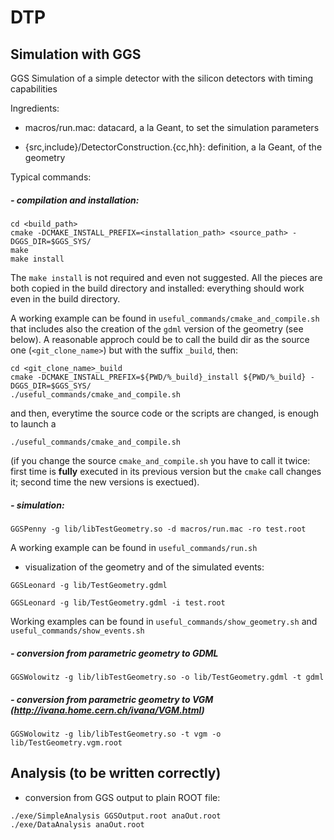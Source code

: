 # DTP

## Simulation with GGS

GGS Simulation of a simple detector with the silicon detectors with timing capabilities

Ingredients:

- macros/run.mac: datacard, a la Geant, to set the simulation parameters
<!-- - macros/geo.mac: datacard for the parametric geometry -->
- {src,include}/DetectorConstruction.{cc,hh}: definition, a la Geant, of the geometry
<!-- - Analysis/Analysis.C: ROOT macro to read the GGS output file -->

Typical commands:

##### - compilation and installation:
```
cd <build_path> 
cmake -DCMAKE_INSTALL_PREFIX=<installation_path> <source_path> -DGGS_DIR=$GGS_SYS/
make
make install
```

The `make install` is not required and even not suggested. All the pieces are both copied in the build directory and installed: everything should work even in the build directory.

A working example can be found in `useful_commands/cmake_and_compile.sh` that includes also the creation of the `gdml` version of the geometry (see below). A reasonable approch could be to call the build dir as the source one (`<git_clone_name>`) but with the suffix `_build`, then:
```
cd <git_clone_name>_build
cmake -DCMAKE_INSTALL_PREFIX=${PWD/%_build}_install ${PWD/%_build} -DGGS_DIR=$GGS_SYS/
./useful_commands/cmake_and_compile.sh
```
and then, everytime the source code or the scripts are changed, is enough to launch a
```
./useful_commands/cmake_and_compile.sh
```
(if you change the source `cmake_and_compile.sh` you have to call it twice: first time is **fully** executed in its previous version but the `cmake` call changes it; second time the new versions is exectued).

##### - simulation:
```
GGSPenny -g lib/libTestGeometry.so -d macros/run.mac -ro test.root
```

A working example can be found in `useful_commands/run.sh`

- visualization of the geometry and of the simulated events:
```
GGSLeonard -g lib/TestGeometry.gdml
```
```
GGSLeonard -g lib/TestGeometry.gdml -i test.root
```

Working examples can be found in `useful_commands/show_geometry.sh` and  `useful_commands/show_events.sh`

##### - conversion from parametric geometry to GDML
```
GGSWolowitz -g lib/libTestGeometry.so -o lib/TestGeometry.gdml -t gdml
```

##### - conversion from parametric geometry to VGM (http://ivana.home.cern.ch/ivana/VGM.html)
```
GGSWolowitz -g lib/libTestGeometry.so -t vgm -o lib/TestGeometry.vgm.root
```

## Analysis (to be written correctly)

- conversion from GGS output to plain ROOT file:
```
./exe/SimpleAnalysis GGSOutput.root anaOut.root
./exe/DataAnalysis anaOut.root
